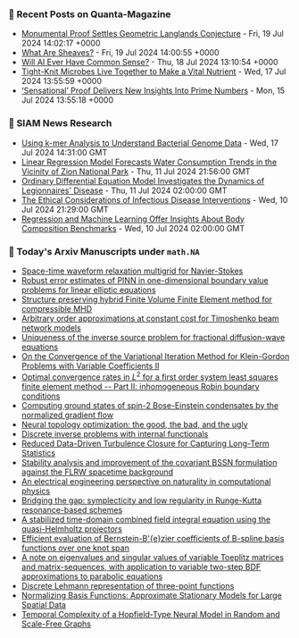 ### 📝 Recent Posts on Quanta-Magazine
<!-- quanta starts -->
* <a href="https://www.quantamagazine.org/monumental-proof-settles-geometric-langlands-conjecture-20240719/">Monumental Proof Settles Geometric Langlands Conjecture</a> - Fri, 19 Jul 2024 14:02:17 +0000
* <a href="https://www.quantamagazine.org/what-are-sheaves-20240719/">What Are Sheaves?</a> - Fri, 19 Jul 2024 14:00:55 +0000
* <a href="https://www.quantamagazine.org/will-ai-ever-have-common-sense-20240718/">Will AI Ever Have Common Sense?</a> - Thu, 18 Jul 2024 13:10:54 +0000
* <a href="https://www.quantamagazine.org/tight-knit-microbes-live-together-to-make-a-vital-nutrient-20240717/">Tight-Knit Microbes Live Together to Make a Vital Nutrient</a> - Wed, 17 Jul 2024 13:55:59 +0000
* <a href="https://www.quantamagazine.org/sensational-proof-delivers-new-insights-into-prime-numbers-20240715/">‘Sensational’ Proof Delivers New Insights Into Prime Numbers</a> - Mon, 15 Jul 2024 13:55:18 +0000
<!-- quanta ends -->

### 📝 SIAM News Research
<!-- siam-news starts -->
* <a href="https://sinews.siam.org/Details-Page/using-k-mer-analysis-to-understand-bacterial-genome-data">Using k-mer Analysis to Understand Bacterial Genome Data</a> - Wed, 17 Jul 2024 14:31:00 GMT
* <a href="https://sinews.siam.org/Details-Page/dms-mathematical-sciences-research-institutes-update-20">Linear Regression Model Forecasts Water Consumption Trends in the Vicinity of Zion National Park</a> - Thu, 11 Jul 2024 21:56:00 GMT
* <a href="https://sinews.siam.org/Details-Page/ordinary-differential-equation-model-investigates-the-dynamics-of-legionnaires-disease">Ordinary Differential Equation Model Investigates the Dynamics of Legionnaires' Disease</a> - Thu, 11 Jul 2024 02:00:00 GMT
* <a href="https://sinews.siam.org/Details-Page/the-ethical-considerations-of-infectious-disease-interventions">The Ethical Considerations of Infectious Disease Interventions</a> - Wed, 10 Jul 2024 21:29:00 GMT
* <a href="https://sinews.siam.org/Details-Page/regression-and-machine-learning-offer-insights-about-body-composition-benchmarks">Regression and Machine Learning Offer Insights About Body Composition Benchmarks</a> - Wed, 10 Jul 2024 02:00:00 GMT
<!-- siam-news ends -->

### 📝 Today's Arxiv Manuscripts under ``math.NA``
<!-- arxiv-math-na starts -->
* <a href="https://arxiv.org/abs/2407.13997">Space-time waveform relaxation multigrid for Navier-Stokes</a>
* <a href="https://arxiv.org/abs/2407.14051">Robust error estimates of PINN in one-dimensional boundary value problems for linear elliptic equations</a>
* <a href="https://arxiv.org/abs/2407.14141">Structure preserving hybrid Finite Volume Finite Element method for compressible MHD</a>
* <a href="https://arxiv.org/abs/2407.14388">Arbitrary order approximations at constant cost for Timoshenko beam network models</a>
* <a href="https://arxiv.org/abs/2407.14413">Uniqueness of the inverse source problem for fractional diffusion-wave equations</a>
* <a href="https://arxiv.org/abs/2407.14423">On the Convergence of the Variational Iteration Method for Klein-Gordon Problems with Variable Coefficients II</a>
* <a href="https://arxiv.org/abs/2407.14424">Optimal convergence rates in $L^2$ for a first order system least squares finite element method -- Part II: inhomogeneous Robin boundary conditions</a>
* <a href="https://arxiv.org/abs/2407.14441">Computing ground states of spin-2 Bose-Einstein condensates by the normalized gradient flow</a>
* <a href="https://arxiv.org/abs/2407.13954">Neural topology optimization: the good, the bad, and the ugly</a>
* <a href="https://arxiv.org/abs/2407.13955">Discrete inverse problems with internal functionals</a>
* <a href="https://arxiv.org/abs/2407.14132">Reduced Data-Driven Turbulence Closure for Capturing Long-Term Statistics</a>
* <a href="https://arxiv.org/abs/2407.14305">Stability analysis and improvement of the covariant BSSN formulation against the FLRW spacetime background</a>
* <a href="https://arxiv.org/abs/1809.01002">An electrical engineering perspective on naturality in computational physics</a>
* <a href="https://arxiv.org/abs/2205.05024">Bridging the gap: symplecticity and low regularity in Runge-Kutta resonance-based schemes</a>
* <a href="https://arxiv.org/abs/2312.06367">A stabilized time-domain combined field integral equation using the quasi-Helmholtz projectors</a>
* <a href="https://arxiv.org/abs/2404.10396">Efficient evaluation of Bernstein-B'{e}zier coefficients of B-spline basis functions over one knot span</a>
* <a href="https://arxiv.org/abs/2407.00792">A note on eigenvalues and singular values of variable Toeplitz matrices and matrix-sequences, with application to variable two-step BDF approximations to parabolic equations</a>
* <a href="https://arxiv.org/abs/2405.06716">Discrete Lehmann representation of three-point functions</a>
* <a href="https://arxiv.org/abs/2405.13821">Normalizing Basis Functions: Approximate Stationary Models for Large Spatial Data</a>
* <a href="https://arxiv.org/abs/2406.12895">Temporal Complexity of a Hopfield-Type Neural Model in Random and Scale-Free Graphs</a>
<!-- arxiv-math-na ends -->
